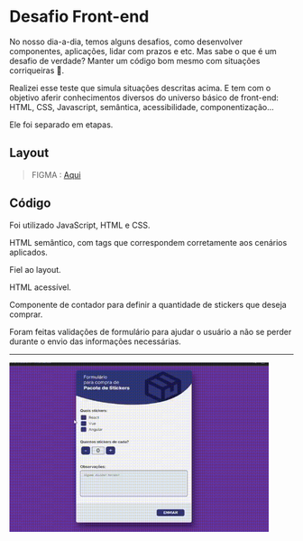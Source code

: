 # Desafio Front-end

No nosso dia-a-dia, temos alguns desafios, como desenvolver componentes, aplicações, lidar com prazos e etc. Mas sabe o que é um desafio de verdade? Manter um código bom mesmo com situações corriqueiras 💩. 

Realizei esse teste que simula situações descritas acima. E tem com o objetivo aferir conhecimentos diversos do universo básico de front-end: HTML, CSS, Javascript, semântica, acessibilidade, componentização…

Ele foi separado em etapas.

## Layout

> FIGMA :
[Aqui](https://www.figma.com/file/Ly86lgfa2qYMB1mV1FYpLEQT/frontend-test?node-id=0%3A2)

## Código
Foi utilizado JavaScript, HTML e CSS.

HTML semântico, com tags que correspondem corretamente aos cenários aplicados.

Fiel ao layout.

HTML acessível.

Componente de contador para definir a quantidade de stickers que deseja comprar. 

Foram feitas validações de formulário para ajudar o usuário a não se perder durante o envio das informações  necessárias.

----

<p style="align-items: center">
    <img width="460px" height="300" src="images/Front-end-Challenge.gif">
</p>